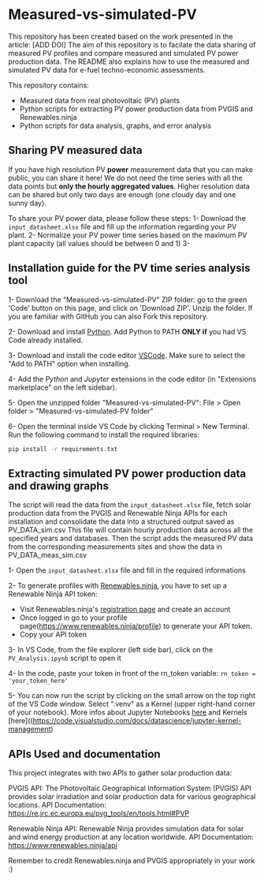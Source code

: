 # Measured-vs-simulated-PV

This repository has been created based on the work presented in the article: [ADD DOI]
The aim of this repository is to facilate the data sharing of measured PV profiles and compare measured and simulated PV power production data.
The README also explains how to use the measured and simulated PV data for e-fuel techno-economic assessments. 

This repository contains:
- Measured data from real photovoltaic (PV) plants
- Python scripts for extracting PV power production data from PVGIS and Renewables.ninja
- Python scripts for data analysis, graphs, and error analysis

## Sharing PV measured data

If you have high resolution PV **power** measurement data that you can make public, you can share it here!
We do not need the time series with all the data points but **only the hourly aggregated values**. 
Higher resolution data can be shared but only two days are enough (one cloudy day and one sunny day).

To share your PV power data, please follow these steps:
1- Download the ``input_datasheet.xlsx`` file and fill up the information regarding your PV plant.
2- Normalize your PV power time series based on the maximum PV plant capacity (all values should be between 0 and 1)
3- 

 
## Installation guide for the PV time series analysis tool

1- Download the "Measured-vs-simulated-PV" ZIP folder: go to the green 'Code' button on this page, and click on 'Download ZIP'. Unzip the folder. 
If you are familiar with GitHub you can also Fork this repository. 

2- Download and install [Python](https://www.python.org/downloads/). Add Python to PATH **ONLY if** you had VS Code already installed.

3- Download and install the code editor [VSCode](https://code.visualstudio.com/). Make sure to select the "Add to PATH" option when installing. 

4- Add the *Python* and *Jupyter* extensions in the code editor (in "Extensions marketplace" on the left sidebar).

5- Open the unzipped folder "Measured-vs-simulated-PV": File > Open folder > "Measured-vs-simulated-PV folder"

6- Open the terminal inside VS Code by clicking Terminal > New Terminal. Run the following command to install the required libraries:

``` bash
pip install -r requirements.txt
```

## Extracting simulated PV power production data and drawing graphs

The script will read the data from the ``input_datasheet.xlsx`` file, fetch solar production data from the PVGIS and Renewable Ninja APIs for each installation and consolidate the data into a structured output saved as PV_DATA_sim.csv
This file will contain hourly production data across all the specified years and databases. Then the script adds the measured PV data from the corresponding measurements sites and show the data in PV_DATA_meas_sim.csv

1- Open the ``input_datasheet.xlsx`` file and fill in the required informations

2- To generate profiles with [Renewables.ninja](https://www.renewables.ninja/), you have to set up a Renewable Ninja API token:
- Visit Renewables.ninja's [registration page](https://www.renewables.ninja/register) and create an account
- Once logged in go to your profile page(https://www.renewables.ninja/profile) to generate your API token.
- Copy your API token 

3- In VS Code, from the file explorer (left side bar), click on the ``PV_Analysis.ipynb`` script to open it

4- In the code, paste your token in front of the rn_token variable: ``rn_token = 'your_token_here'``

5- You can now run the script by clicking on the small arrow on the top right of the VS Code window. Select ".venv" as a Kernel (upper right-hand corner of your notebook). 
More infos about Jupyter Notebooks [here](https://code.visualstudio.com/docs/datascience/jupyter-notebooks) and Kernels [here]((https://code.visualstudio.com/docs/datascience/jupyter-kernel-management)



## APIs Used and documentation
This project integrates with two APIs to gather solar production data:

PVGIS API: The Photovoltaic Geographical Information System (PVGIS) API provides solar irradiation and solar production data for various geographical locations.
API Documentation: https://re.jrc.ec.europa.eu/pvg_tools/en/tools.html#PVP

Renewable Ninja API: Renewable Ninja provides simulation data for solar and wind energy production at any location worldwide.
API Documentation: https://www.renewables.ninja/api

Remember to credit Renewables.ninja and PVGIS appropriately in your work :)
